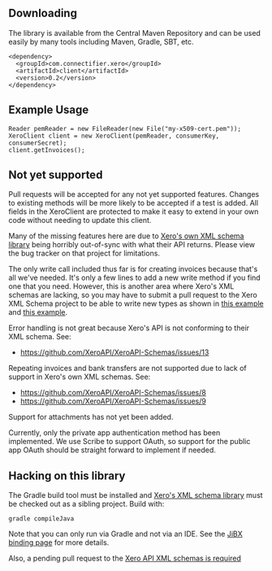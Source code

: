 ## Downloading

The library is available from the Central Maven Repository and can be used easily by many tools including Maven, Gradle, SBT, etc.

    <dependency>
      <groupId>com.connectifier.xero</groupId>
      <artifactId>client</artifactId>
      <version>0.2</version>
    </dependency>

## Example Usage

    Reader pemReader = new FileReader(new File("my-x509-cert.pem"));
    XeroClient client = new XeroClient(pemReader, consumerKey, consumerSecret);
    client.getInvoices();

## Not yet supported

Pull requests will be accepted for any not yet supported features. Changes to existing methods will be more likely to be accepted if a test is added. All fields in the XeroClient are protected to make it easy to extend in your own code without needing to update this client.

Many of the missing features here are due to [Xero's own XML schema library](https://github.com/XeroAPI/XeroAPI-Schemas) being horribly out-of-sync with what their API returns. Please view the bug tracker on that project for limitations.

The only write call included thus far is for creating invoices because that's all we've needed. It's only a few lines to add a new write method if you find one that you need. However, this is another area where Xero's XML schemas are lacking, so you may have to submit a pull request to the Xero XML Schema project to be able to write new types as shown in [this example](https://github.com/benmccann/XeroAPI-Schemas/commit/334966c6fb6ef2f981a6313082b340fb18075846) and [this example](https://github.com/XeroAPI/XeroAPI-Schemas/commit/58d1fdd66b5f8024d8a3e35b18fb0a563211588a).

Error handling is not great because Xero's API is not conforming to their XML schema. See:
* https://github.com/XeroAPI/XeroAPI-Schemas/issues/13

Repeating invoices and bank transfers are not supported due to lack of support in Xero's own XML schemas. See:
* https://github.com/XeroAPI/XeroAPI-Schemas/issues/8
* https://github.com/XeroAPI/XeroAPI-Schemas/issues/9

Support for attachments has not yet been added.

Currently, only the private app authentication method has been implemented. We use Scribe to support OAuth, so support for the public app OAuth should be straight forward to implement if needed.

## Hacking on this library

The Gradle build tool must be installed and [Xero's XML schema library](https://github.com/XeroAPI/XeroAPI-Schemas) must be checked out as a sibling project. Build with:

    gradle compileJava

Note that you can only run via Gradle and not via an IDE. See the [JiBX binding page](http://jibx.sourceforge.net/bindcomp.html#ide-use) for more details.

Also, a pending pull request to the [Xero API XML schemas is required](https://github.com/XeroAPI/XeroAPI-Schemas/pull/12)
